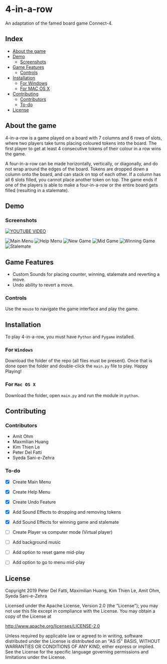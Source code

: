 # 4-in-a-row
An adaptation of the famed board game Connect-4.

## Index
- [About the game](https://github.com/manacute/Runtime-Terror-C4/blob/master/README.md#about-the-game)
- [Demo](https://github.com/manacute/Runtime-Terror-C4/blob/master/README.md#demo)
	- [Screenshots](https://github.com/manacute/Runtime-Terror-C4/blob/master/README.md#screenshots)
- [Game Features](https://github.com/manacute/Runtime-Terror-C4/blob/master/README.md#game-features)
	- [Controls](https://github.com/manacute/Runtime-Terror-C4/blob/master/README.md#controls)
- [Installation](https://github.com/manacute/Runtime-Terror-C4/blob/master/README.md#installation)
	- [For Windows](https://github.com/manacute/Runtime-Terror-C4/blob/master/README.md#for-windows)
	- [For MAC OS X](https://github.com/manacute/Runtime-Terror-C4/blob/master/README.md#for-mac-os-x)
- [Contributing](https://github.com/manacute/Runtime-Terror-C4/blob/master/README.md#contributing)
	- [Contributors](https://github.com/manacute/Runtime-Terror-C4/blob/master/README.md#contributors)
	- [To-do](https://github.com/manacute/Runtime-Terror-C4/blob/master/README.md#to-do)
- [License](https://github.com/manacute/Runtime-Terror-C4/blob/master/README.md#license)

## About the game
4-in-a-row is a game played on a board with 7 columns and 6 rows of slots, where two players take turns placing coloured tokens into the board. The first player to get at least 4 consecutive tokens of their colour in a row wins the game.

A four-in-a-row can be made horizontally, vertically, or diagonally, and do not wrap around the edges of the board. Tokens are dropped down a column onto the board, and can stack on top of each other. If a column has all 6 slots filled, you cannot place another token on top. The game ends if one of the players is able to make a four-in-a-row or the entire board gets filled (resulting in a stalemate).

## Demo
### Screenshots
[![YOUTUBE VIDEO](http://img.youtube.com/vi/UGfckFgUP9U/0.jpg)](http://www.youtube.com/watch?v=UGfckFgUP9U)


![Main Menu](https://user-images.githubusercontent.com/47199055/54650981-2ac36680-4a87-11e9-92e1-a6bf399dcb3c.PNG)
![Help Menu](https://user-images.githubusercontent.com/47199055/54650984-2c8d2a00-4a87-11e9-8f3c-a41f28b22fa3.PNG)
![New Game](https://user-images.githubusercontent.com/47199055/54682643-e1eeca80-4ae5-11e9-87ee-6a297da0bc95.PNG)
![Mid Game](https://user-images.githubusercontent.com/47199055/54682646-e2876100-4ae5-11e9-8cda-35d313580333.PNG)
![Winning Game](https://user-images.githubusercontent.com/47199055/54682649-e4e9bb00-4ae5-11e9-9989-d1f5cc5a7eb6.PNG)
![Stalemate](https://user-images.githubusercontent.com/47199055/54682651-e5825180-4ae5-11e9-806c-db24d395d268.PNG)

## Game Features
- Custom Sounds for placing counter, winning, stalemate and reverting a move.
- Undo ability to revert a move.

### Controls
Use the `mouse` to navigate the game interface and play the game.

## Installation
To play 4-in-a-row, you must have `Python` and `Pygame` installed.

### For `Windows`
Download the folder of the repo (all files must be present). Once that is
done open the folder and double-click the `main.py` file to play.
Happy Playing!

### For `Mac OS X`
Download the folder, open `main.py` and run the module in `python`.

## Contributing
### Contributors
- Amit Ohm
- Maxmilian Huang
- Kim Thien Le
- Peter Del Fatti
- Syeda Sani-e-Zehra

### To-do
- [x] Create Main Menu
- [x] Create Help Menu
- [x] Create Undo Feature
- [x] Add Sound Effects to dropping and removing tokens
- [x] Add Sound Effects for winning game and stalemate
- [ ] Create Player vs computer mode (Virtual player)
- [ ] Add background music
- [ ] Add option to reset game mid-play
- [ ] Add option to go to menu mid-play


## License
Copyright 2019 Peter Del Fatti, Maximilian Huang, Kim Thien Le, Amit Ohm, Syeda Sani-e-Zehra

Licensed under the Apache License, Version 2.0 (the "License");
you may not use this file except in compliance with the License.
You may obtain a copy of the License at

http://www.apache.org/licenses/LICENSE-2.0

Unless required by applicable law or agreed to in writing, software
distributed under the License is distributed on an "AS IS" BASIS,
WITHOUT WARRANTIES OR CONDITIONS OF ANY KIND, either express or implied.
See the License for the specific language governing permissions and
limitations under the License.
